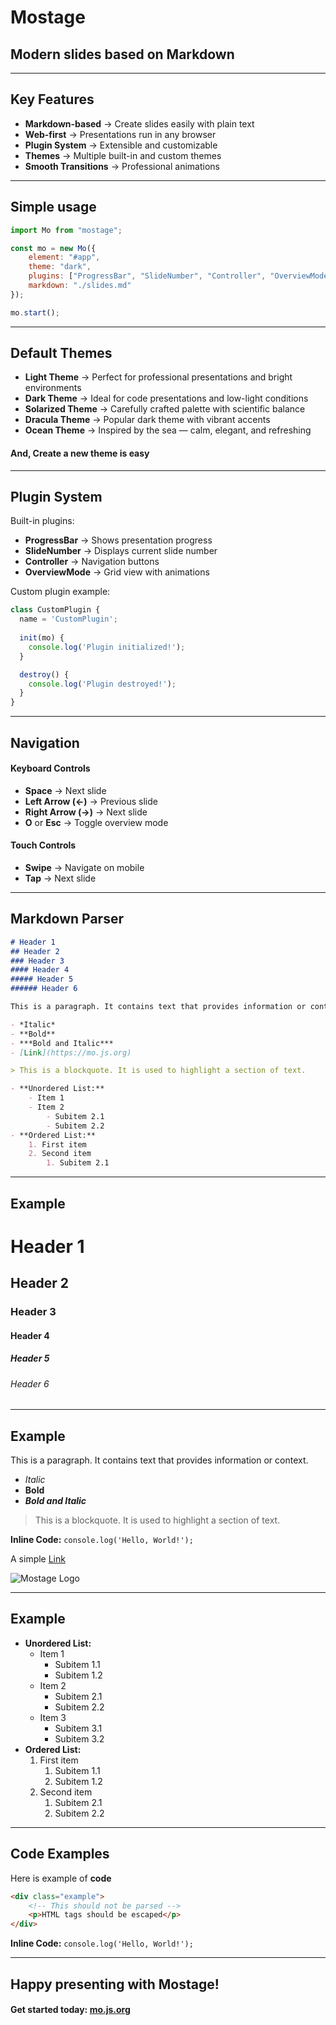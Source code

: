 # Mostage

## Modern slides based on Markdown

---

## Key Features

- **Markdown-based** → Create slides easily with plain text  
- **Web-first** → Presentations run in any browser  
- **Plugin System** → Extensible and customizable  
- **Themes** → Multiple built-in and custom themes  
- **Smooth Transitions** → Professional animations  

---

## Simple usage

```javascript
import Mo from "mostage";

const mo = new Mo({
    element: "#app",
    theme: "dark",
    plugins: ["ProgressBar", "SlideNumber", "Controller", "OverviewMode"],
    markdown: "./slides.md"
});

mo.start();
```

---

## Default Themes

- **Light Theme** → Perfect for professional presentations and bright environments  
- **Dark Theme** → Ideal for code presentations and low-light conditions  
- **Solarized Theme** → Carefully crafted palette with scientific balance  
- **Dracula Theme** → Popular dark theme with vibrant accents  
- **Ocean Theme** → Inspired by the sea — calm, elegant, and refreshing  

#### And, Create a new theme is easy  

---

## Plugin System

Built-in plugins:

- **ProgressBar** → Shows presentation progress  
- **SlideNumber** → Displays current slide number  
- **Controller** → Navigation buttons  
- **OverviewMode** → Grid view with animations  

Custom plugin example:

```ts
class CustomPlugin {
  name = 'CustomPlugin';
  
  init(mo) {
    console.log('Plugin initialized!');
  }

  destroy() {
    console.log('Plugin destroyed!');
  }
}
```

---

## Navigation

#### Keyboard Controls
- **Space** → Next slide
- **Left Arrow (←)** → Previous slide  
- **Right Arrow (→)** → Next slide      
- **O** or **Esc** → Toggle overview mode    

#### Touch Controls
- **Swipe** → Navigate on mobile  
- **Tap** → Next slide  

---

## Markdown Parser

```markdown
# Header 1
## Header 2
### Header 3
#### Header 4
##### Header 5
###### Header 6

This is a paragraph. It contains text that provides information or context.

- *Italic*  
- **Bold**  
- ***Bold and Italic***  
- [Link](https://mo.js.org)

> This is a blockquote. It is used to highlight a section of text.

- **Unordered List:**
    - Item 1
    - Item 2
        - Subitem 2.1
        - Subitem 2.2
- **Ordered List:**
    1. First item
    2. Second item
        1. Subitem 2.1
```

---
## Example

# Header 1
## Header 2
### Header 3
#### Header 4
##### Header 5
###### Header 6

---

## Example

This is a paragraph. It contains text that provides information or context.

- *Italic*  
- **Bold**  
- ***Bold and Italic***  

> This is a blockquote. It is used to highlight a section of text.


**Inline Code:** `console.log('Hello, World!');`

A simple [Link](https://mo.js.org)

![Mostage Logo](https://mo.js.org/icon.png "Placeholder Image")


---

## Example

- **Unordered List:**
    - Item 1
        - Subitem 1.1
        - Subitem 1.2
    - Item 2
        - Subitem 2.1
        - Subitem 2.2
    - Item 3
        - Subitem 3.1
        - Subitem 3.2
- **Ordered List:**
    1. First item
        1. Subitem 1.1
        2. Subitem 1.2
    2. Second item
        1. Subitem 2.1
        2. Subitem 2.2

---

## Code Examples

Here is example of **code**

```html
<div class="example">
    <!-- This should not be parsed -->
    <p>HTML tags should be escaped</p>
</div>
```

**Inline Code:** `console.log('Hello, World!');`

---

## Happy presenting with Mostage!

#### **Get started today:** [mo.js.org](https://mo.js.org)